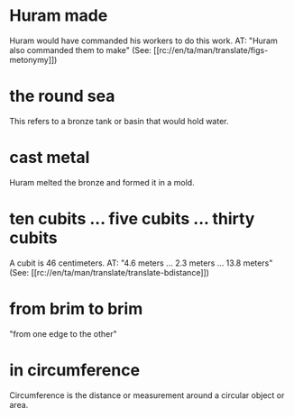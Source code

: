 # Huram made

Huram would have commanded his workers to do this work. AT: "Huram also commanded them to make" (See: [[rc://en/ta/man/translate/figs-metonymy]])

# the round sea

This refers to a bronze tank or basin that would hold water.

# cast metal

Huram melted the bronze and formed it in a mold.

# ten cubits ... five cubits ... thirty cubits

A cubit is 46 centimeters. AT: "4.6 meters ... 2.3 meters ... 13.8 meters" (See: [[rc://en/ta/man/translate/translate-bdistance]])

# from brim to brim

"from one edge to the other"

# in circumference

Circumference is the distance or measurement around a circular object or area.

